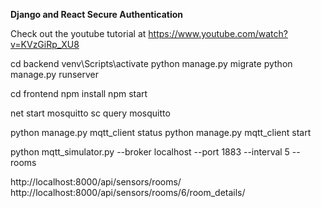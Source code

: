 **Django and React Secure Authentication**

Check out the youtube tutorial at https://www.youtube.com/watch?v=KVzGiRp_XU8

cd backend
venv\Scripts\activate
python manage.py migrate
python manage.py runserver

cd frontend
npm install
npm start


net start mosquitto
sc query mosquitto

python manage.py mqtt_client status
python manage.py mqtt_client start

 python mqtt_simulator.py --broker localhost --port 1883 --interval 5 --rooms 


 http://localhost:8000/api/sensors/rooms/
 http://localhost:8000/api/sensors/rooms/6/room_details/
